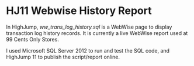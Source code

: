 HJ11 Webwise History Report
===========================

In HighJump, *ww_trans_log_history.sql*  is a WebWise page to display transaction log history records. It is currently a live WebWise report used at 99 Cents Only Stores.

I used Microsoft SQL Server 2012 to run and test the SQL code, and HighJump 11 to publish the script/report online.

